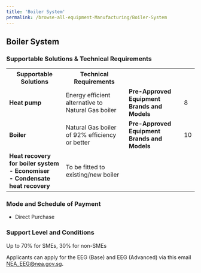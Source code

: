 ```yaml
---
title: 'Boiler System'
permalink: /browse-all-equipment-Manufacturing/Boiler-System
---
```


## Boiler System

### Supportable Solutions & Technical Requirements

<table>
<tr>
    <th width="30%"><b>Supportable Solutions</b></th>
    <th width="auto"><b>Technical Requirements</b></th>
</tr>
<tr>
    <td><b>Heat pump</b></td>
    <td>Energy efficient alternative to Natural Gas boiler</td>
    <td><b>Pre-Approved Equipment Brands and Models</b></td>
    <td>8</td>
</tr>
<tr>
    <td><b>Boiler</b></td>
    <td>Natural Gas boiler of 92% efficiency or better</td>
    <td><b>Pre-Approved Equipment Brands and Models</b></td>
    <td>10</td>
</tr>
<tr>
    <td><b>Heat recovery for boiler system</b><br><b>- Economiser</b><br><b>- Condensate heat recovery</b></td>
    <td>To be fitted to existing/new boiler</td>
</tr>
</table>

### Mode and Schedule of Payment 

- Direct Purchase

### Support Level and Conditions

Up to 70% for SMEs, 30% for non-SMEs

Applicants can apply for the EEG (Base) and EEG (Advanced) via this email <a title="" href="mailto:NEA_EEG@nea.gov.sg" target="_blank" rel="noopener">NEA_EEG@nea.gov.sg</a>.

